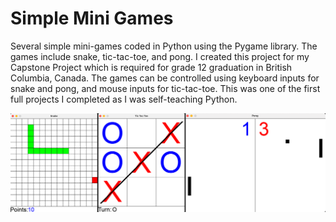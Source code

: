 # Simple Mini Games

Several simple mini-games coded in Python using the Pygame library. The games include snake, tic-tac-toe, and pong.
I created this project for my Capstone Project which is required for grade 12 graduation in British Columbia, Canada.
The games can be controlled using keyboard inputs for snake and pong, and mouse inputs for tic-tac-toe. This was one
of the first full projects I completed as I was self-teaching Python.

![image](data/example.png)